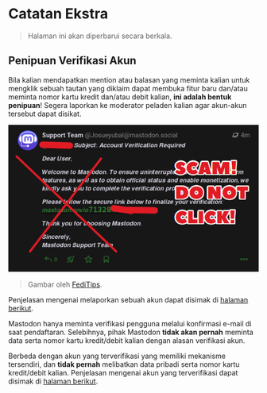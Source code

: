 # Catatan Ekstra

> Halaman ini akan diperbarui secara berkala.

## Penipuan Verifikasi Akun

Bila kalian mendapatkan mention atau balasan yang meminta kalian untuk mengklik sebuah tautan yang diklaim dapat membuka fitur baru dan/atau meminta nomor kartu kredit dan/atau debit kalian, **ini adalah bentuk penipuan**! Segera laporkan ke moderator peladen kalian agar akun-akun tersebut dapat disikat.

<div align="center">
  <div>
    <img src="/assets/xtpic-01.png" />
  </div>
</div>

> Gambar oleh [FediTips](https://social.growyourown.services/@FediTips/115128134052357481).

Penjelasan mengenai melaporkan sebuah akun dapat disimak di [halaman berikut](https://github.com/bandarbaru-1/Panduan-Mastodon-Indonesia/blob/main/pages/16%20-%20Menjelajahi%20Linimasa%20Publik%20dan%20Bisukan%20Blokir%20Akun.md#bisukan-blokir-laporkan-akun).

Mastodon hanya meminta verifikasi pengguna melalui konfirmasi e-mail di saat pendaftaran. Selebihnya, pihak Mastodon **tidak akan pernah** meminta data serta nomor kartu kredit/debit kalian dengan alasan verifikasi akun.

Berbeda dengan akun yang terverifikasi yang memiliki mekanisme tersendiri, dan **tidak pernah** melibatkan data pribadi serta nomor kartu kredit/debit kalian. Penjelasan mengenai akun yang terverifikasi dapat disimak di [halaman berikut](https://github.com/bandarbaru-1/Panduan-Mastodon-Indonesia/blob/main/pages/23%20-%20Tautan%20di%20Bio%20dan%20Verifikasi%20Akun.md).



